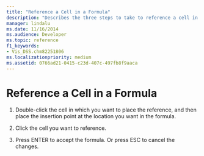 ```yaml
---
title: "Reference a Cell in a Formula"
description: "Describes the three steps to take to reference a cell in a formula by placing the insertion point at the location you want."
manager: lindalu
ms.date: 11/16/2014
ms.audience: Developer
ms.topic: reference
f1_keywords:
- Vis_DSS.chm82251806
ms.localizationpriority: medium
ms.assetid: 0766ad21-0415-c23d-407c-497fb8f9aaca
---
```


# Reference a Cell in a Formula

1. Double-click the cell in which you want to place the reference, and then place the insertion point at the location you want in the formula.
    
2. Click the cell you want to reference.
    
3. Press ENTER to accept the formula. Or press ESC to cancel the changes.
    

